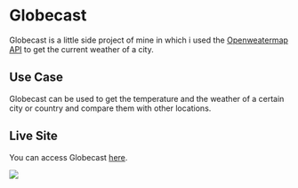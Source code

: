 # Globecast

Globecast is a little side project of mine in which i used the [Openweatermap API](https://openweathermap.org/) to get the current weather of a city.

## Use Case

Globecast can be used to get the temperature and the weather of a certain city or country and compare them with other locations.

## Live Site

You can access Globecast [here](https://l0rdix.github.io/Globecast/).

![](./screenshot.png)
